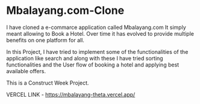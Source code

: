 # Mbalayang.com-Clone

I have cloned a e-commarce application called Mbalayang.com It simply meant allowing to Book a Hotel. Over time it has evolved to provide multiple benefits on one platform for all.

In this Project, I have tried to implement some of the functionalities of the application like search and along with these I have tried sorting functionalities and the User flow of booking a hotel and applying best available offers.

This is a Construct Week Project.

VERCEL LINK - https://mbalayang-theta.vercel.app/
